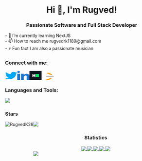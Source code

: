 <h1 align="center">Hi 👋, I'm Rugved!</h1>
<h3 align="center">Passionate Software and Full Stack Developer</h3>
- 🌱 I’m currently learning NextJS<br>
- 📫 How to reach me rugvedrk1189@gmail.com<br>
- ⚡ Fun fact I am also a passionate musician

<h3 align="left">Connect with me:</h3>
<p align="left">
<a href="https://twitter.com/RugvedK28" target="blank"><img align="center" src="https://raw.githubusercontent.com/teamedwardforever/Readme-Generator/71f25dd8b98329b168142a6b782a107b75eab178/svg/Social/twitter.svg" alt="RugvedK28" height="30" width="40" /></a><a href="https://linkedin.com/in/RugvedKulkarni" target="blank"><img align="center" src="https://raw.githubusercontent.com/teamedwardforever/Readme-Generator/71f25dd8b98329b168142a6b782a107b75eab178/svg/Social/linked-in-alt.svg" alt="RugvedKulkarni" height="30" width="40" /></a><a href="https://www.hackerrank.com/RugvedK28" target="blank"><img align="center" src="https://raw.githubusercontent.com/teamedwardforever/Readme-Generator/71f25dd8b98329b168142a6b782a107b75eab178/svg/Social/hackerrank.svg" alt="RugvedK28" height="30" width="40" /></a><a href="https://www.leetcode.com/RugvedKulkarni" target="blank"><img align="center" src="https://raw.githubusercontent.com/teamedwardforever/Readme-Generator/71f25dd8b98329b168142a6b782a107b75eab178/svg/Social/leet-code.svg" alt="RugvedKulkarni" height="30" width="40" /></a></p>

<h3 align="left">Languages and Tools:</h3>
<p align="auto">
  <a href="https://skillicons.dev](https://github.com/Rugvedk28/">
    <img src="https://skillicons.dev/icons?i=bootstrap,cpp,css,express,figma,firebase,git,github,html,javascript,materialui,mongodb,mysql,netlify,nextjs,nodejs,npm,opencv,ps,postman,pr,py,react,tailwind,tensorflow,ts,vercel,vite,vscode," />
  </a>
</p>

<h3 align="left">Stars</h3>
<img align="left" height="180em" src="https://github-readme-stats.vercel.app/api/top-langs/?username=RugvedK28&layout=compact&theme=radical" alt=RugvedK28 />

<img src="https://user-images.githubusercontent.com/73097560/115834477-dbab4500-a447-11eb-908a-139a6edaec5c.gif"><h3 align="center">Statistics</h3>
<div align="center">
<a href="https://github.com/RugvedK28">
<img align="center" src="http://github-profile-summary-cards.vercel.app/api/cards/stats?username=RugvedK28&theme=2077" height="180em" />
<img align="center" src="http://github-profile-summary-cards.vercel.app/api/cards/most-commit-language?username=RugvedK28&theme=2077" height="180em" />
<img align="center" src="http://github-profile-summary-cards.vercel.app/api/cards/repos-per-language?username=RugvedK28&theme=2077" height="180em" />
<img align="center" src="http://github-profile-summary-cards.vercel.app/api/cards/productive-time?username=RugvedK28&theme=2077" height="180em" />
<img align="center" src="http://github-profile-summary-cards.vercel.app/api/cards/profile-details?username=RugvedK28&theme=2077" height="180em" />
</div>

<img src="https://raw.githubusercontent.com/Trilokia/Trilokia/379277808c61ef204768a61bbc5d25bc7798ccf1/bottom_header.svg" />
